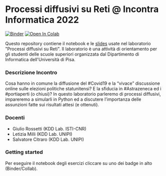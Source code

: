 # Processi diffusivi su Reti @ Incontra Informatica 2022
[![Binder](https://mybinder.org/badge_logo.svg)](https://mybinder.org/v2/gh/GiulioRossetti/NDlib_Incontra_Informatica/HEAD)
[![Open In Colab](https://colab.research.google.com/assets/colab-badge.svg)](https://colab.research.google.com/github/GiulioRossetti/NDlib_Incontra_Informatica)


Questo repository contiene il notebook e le [slides](https://docs.google.com/presentation/d/1tzH1_Ij2iTjqFIHDNLX7LSFQ72eOIgWQWRRFc_wK21I/edit?usp=sharing) usate nel laboratorio "Processi diffusivi su Reti".
Il laboratorio è una attività di orientamento per gli studenti delle scuole superiori organizzata dal Dipartimento di Informatica dell'Università di Pisa.

### Descrizione Incontro   

Cosa hanno in comune la diffusione del #Covid19 e la “vivace” discussione online sulle elezioni politiche statunitensi? E la sfiducia in #Astrazeneca ed i #portiaperti (o chiusi)? In questo laboratorio parleremo di processi diffusivi, impareremo a simularli in Python ed a discutere l’importanza delle assunzioni fatte sui risultati attesi (e ottenuti).

### Docenti

- Giulio Rossetti (KDD Lab. ISTI-CNR)
- Letizia Milli (KDD Lab. UNIPI)
- Salvatore Citraro (KDD Lab. UNIPI)

### Getting started

Per eseguire il notebook degli esercizi cliccare su uno dei badge in alto (Binder/Collab).
